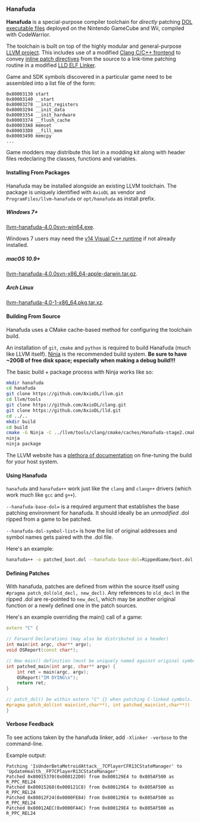 ### Hanafuda

**Hanafuda** is a special-purpose compiler toolchain for *directly* patching
[DOL executable files](http://wiibrew.org/wiki/DOL) deployed on the Nintendo
GameCube and Wii, compiled with CodeWarrior.

The toolchain is built on top of the highly modular and general-purpose
[LLVM project](http://llvm.org). This includes use of a modified
[Clang C/C++ frontend](http://clang.llvm.org/) to convey
[inline patch directives](#defining-patches) from the source to a link-time patching
routine in a modified [LLD ELF Linker](http://lld.llvm.org/).

Game and SDK symbols discovered in a particular game need to be
assembled into a list file of the form:

```
0x80003130 start
0x80003140 __start
0x80003278 __init_registers
0x80003294 __init_data
0x80003354 __init_hardware
0x80003374 __flush_cache
0x800033A8 memset
0x800033D8 __fill_mem
0x80003490 memcpy
...
```

Game modders may distribute this list in a modding kit along with header files
redeclaring the classes, functions and variables.

#### Installing From Packages

Hanafuda may be installed alongside an existing LLVM toolchain. The package is
uniquely identified with `AxioDL` as vendor and `ProgramFiles/llvm-hanafuda` or
`opt/hanafuda` as install prefix.

##### Windows 7+

[llvm-hanafuda-4.0.0svn-win64.exe](https://github.com/AxioDL/hanafuda/releases/llvm-hanafuda-4.0.0svn-win64.exe).

Windows 7 users may need the
[v14 Visual C++ runtime](https://www.microsoft.com/en-us/download/details.aspx?id=53840)
if not already installed.

##### macOS 10.9+

[llvm-hanafuda-4.0.0svn-x86_64-apple-darwin.tar.gz](https://github.com/AxioDL/hanafuda/releases/llvm-hanafuda-4.0.0svn-x86_64-apple-darwin.tar.gz).

##### Arch Linux

[llvm-hanafuda-4.0-1-x86_64.pkg.tar.xz](https://github.com/AxioDL/hanafuda/releases/llvm-hanafuda-4.0-1-x86_64.pkg.tar.xz).

#### Building From Source

Hanafuda uses a CMake cache-based method for configuring the toolchain build.

An installation of `git`, `cmake` and `python` is required to build Hanafuda
(much like LLVM itself). [Ninja](https://ninja-build.org/) is the recommended
build system. **Be sure to have ~20GB of free disk space; especially when making
a debug build!!!**

The basic build + package process with Ninja works like so:

```sh
mkdir hanafuda
cd hanafuda
git clone https://github.com/AxioDL/llvm.git
cd llvm/tools
git clone https://github.com/AxioDL/clang.git
git clone https://github.com/AxioDL/lld.git
cd ../..
mkdir build
cd build
cmake -G Ninja -C ../llvm/tools/clang/cmake/caches/Hanafuda-stage2.cmake ../llvm
ninja
ninja package
```

The LLVM website has a [plethora of documentation](http://llvm.org/docs/CMake.html)
on fine-tuning the build for your host system.

#### Using Hanafuda

`hanafuda` and `hanafuda++` work just like the `clang` and `clang++` drivers
(which work much like `gcc` and `g++`).

`--hanafuda-base-dol=` is a required argument that establishes the base patching
environment for hanafuda. It should ideally be an *unmodified* .dol ripped from
a game to be patched.

`--hanafuda-dol-symbol-list=` is how the list of original addresses and symbol names
gets paired with the .dol file.

Here's an example:

```sh
hanafuda++ -o patched_boot.dol --hanafuda-base-dol=RippedGame/boot.dol --hanafuda-dol-symbol-list=GamePatchingKit/GameSymbols.lst -I GamePatchingKit/include patch.cpp
```

#### Defining Patches

With hanafuda, patches are defined from within the source itself using
`#pragma patch_dol(old_decl, new_decl)`. Any references to `old_decl` in the ripped
.dol are re-pointed to `new_decl`, which may be another original function or a newly
defined one in the patch sources.

Here's an example overriding the main() call of a game:

```cpp
extern "C" {

// Forward Declarations (may also be distributed in a header)
int main(int argc, char** argv);
void OSReport(const char*);

// New main() definition (must be uniquely named against original symbols)
int patched_main(int argc, char** argv) {
    int ret = main(argc, argv);
    OSReport("IM DYING\n");
    return ret;
}

// patch_dol() be within extern "C" {} when patching C-linked symbols.
#pragma patch_dol(int main(int,char**), int patched_main(int,char**))
}
```

#### Verbose Feedback

To see actions taken by the hanafuda linker, add `-Xlinker -verbose` to the
command-line.

Example output:

```
Patching 'IsUnderBetaMetroidAttack__7CPlayerCFR13CStateManager' to 'UpdateHealth__FP7CPlayerR13CStateManager'
Patched 0x80015370(0x000122D0) from 0x800129E4 to 0x805AF500 as R_PPC_REL24
Patched 0x80015268(0x000121C8) from 0x800129E4 to 0x805AF500 as R_PPC_REL24
Patched 0x80012F24(0x0000FE84) from 0x800129E4 to 0x805AF500 as R_PPC_REL24
Patched 0x80012AEC(0x0000FA4C) from 0x800129E4 to 0x805AF500 as R_PPC_REL24
```
